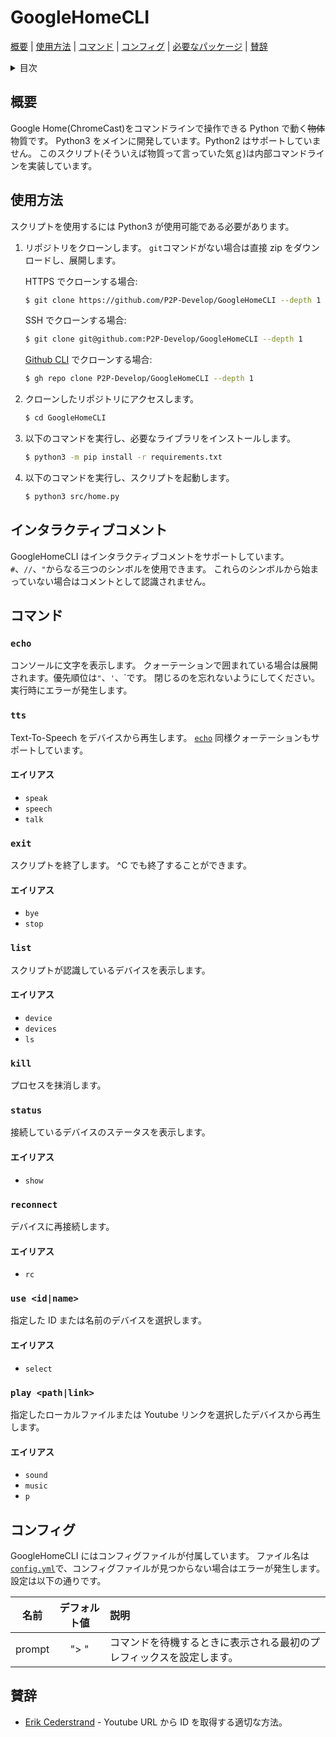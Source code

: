# GoogleHomeCLI

[概要](#概要) | [使用方法](#使用方法) | [コマンド](#コマンド) | [コンフィグ](#コンフィグ) | [必要なパッケージ](../requirements.txt) | [賛辞](#賛辞)

<details>
<summary>目次</summary>

- [GoogleHomeCLI](#googlehomecli)
  - [概要](#概要)
  - [使用方法](#使用方法)
  - [インタラクティブコメント](#インタラクティブコメント)
  - [コマンド](#コマンド)
    - [`echo`](#echo)
    - [`tts`](#tts)
      - [エイリアス](#エイリアス)
    - [`exit`](#exit)
      - [エイリアス](#エイリアス-1)
    - [`list`](#list)
      - [エイリアス](#エイリアス-2)
    - [`kill`](#kill)
    - [`status`](#status)
      - [エイリアス](#エイリアス-3)
    - [`reconnect`](#reconnect)
      - [エイリアス](#エイリアス-4)
    - [`use <id|name>`](#use-idname)
      - [エイリアス](#エイリアス-5)
    - [`play <path|link>`](#play-pathlink)
      - [エイリアス](#エイリアス-6)
  - [コンフィグ](#コンフィグ)
  - [賛辞](#賛辞)

</details>

## 概要

Google Home(ChromeCast)をコマンドラインで操作できる Python で動く~~物体~~物質です。
Python3 をメインに開発しています。Python2 はサポートしていません。
このスクリプト(そういえば物質って言っていた気ｇ)は内部コマンドラインを実装しています。

## 使用方法

スクリプトを使用するには Python3 が使用可能である必要があります。

1. リポジトリをクローンします。
   `git`コマンドがない場合は直接 zip をダウンロードし、展開します。

   HTTPS でクローンする場合:

   ```bash
   $ git clone https://github.com/P2P-Develop/GoogleHomeCLI --depth 1
   ```

   SSH でクローンする場合:

   ```bash
   $ git clone git@github.com:P2P-Develop/GoogleHomeCLI --depth 1
   ```

   [Github CLI](https://github.com/cli/cli) でクローンする場合:

   ```bash
   $ gh repo clone P2P-Develop/GoogleHomeCLI --depth 1
   ```

2. クローンしたリポジトリにアクセスします。

   ```bash
   $ cd GoogleHomeCLI
   ```

3. 以下のコマンドを実行し、必要なライブラリをインストールします。

   ```bash
   $ python3 -m pip install -r requirements.txt
   ```

4. 以下のコマンドを実行し、スクリプトを起動します。
   ```bash
   $ python3 src/home.py
   ```

## インタラクティブコメント

GoogleHomeCLI はインタラクティブコメントをサポートしています。
`#`、`//`、`"`からなる三つのシンボルを使用できます。
これらのシンボルから始まっていない場合はコメントとして認識されません。

## コマンド

### `echo`

コンソールに文字を表示します。
クォーテーションで囲まれている場合は展開されます。優先順位は`"`、`'`、\`です。
閉じるのを忘れないようにしてください。実行時にエラーが発生します。

### `tts`

Text-To-Speech をデバイスから再生します。
[`echo`](#echo) 同様クォーテーションもサポートしています。

#### エイリアス

- `speak`
- `speech`
- `talk`

### `exit`

スクリプトを終了します。
^C でも終了することができます。

#### エイリアス

- `bye`
- `stop`

### `list`

スクリプトが認識しているデバイスを表示します。

#### エイリアス

- `device`
- `devices`
- `ls`

### `kill`

プロセスを抹消します。

### `status`

接続しているデバイスのステータスを表示します。

#### エイリアス

- `show`

### `reconnect`

デバイスに再接続します。

#### エイリアス

- `rc`

### `use <id|name>`

指定した ID または名前のデバイスを選択します。

#### エイリアス

- `select`

### `play <path|link>`

指定したローカルファイルまたは Youtube リンクを選択したデバイスから再生します。

#### エイリアス

- `sound`
- `music`
- `p`

## コンフィグ

GoogleHomeCLI にはコンフィグファイルが付属しています。
ファイル名は[`config.yml`](../src/config.yml)で、コンフィグファイルが見つからない場合はエラーが発生します。
設定は以下の通りです。

|  名前  | デフォルト値 | 説明                                                                 |
| :----: | :----------: | :------------------------------------------------------------------- |
| prompt |     "> "     | コマンドを待機するときに表示される最初のプレフィックスを設定します。 |

## 賛辞

- [Erik Cederstrand](https://stackoverflow.com/questions/4356538/how-can-i-extract-video-id-from-youtubes-link-in-python) - Youtube URL から ID を取得する適切な方法。
